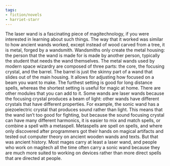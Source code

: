 ```yaml
---
tags:
- fiction/novels
- harriet-starr
---
```


The laser wand is a fascinating piece of magitechnology, if you were
interested in learning about such things. The way that it worked was
similar to how ancient wands worked, except instead of wood carved from
a tree, it is metal, forged by a wandsmith. Wandsmiths only create the
metal housing: the person that the wand is made for is made by another
person, typically the student that needs the wand themselves. The metal
wands used by modern space wizardry are composed of three parts: the
core, the focusing crystal, and the barrel. The barrel is just the
skinny part of a wand that slides out of the main housing. It allows for
adjusting how focused on a beam you want to make. The furthest setting
is good for long distance spells, whereas the shortest setting is useful
for magic at home. There are other modules that you can add to it. Some
wands are laser wands because the focusing crystal produces a beam of
light: other wands have different crystals that have different
properties. For example, the sonic wand has a piezoelectric crystal that
produces sound rather than light. This means that the wand isn’t too
good for fighting, but because the sound focusing crystal can have many
different harmonics, it is easier to mix and match spells, or combine a
spell with a metaspell. Metaspells are spell on spells, and where only
discovered after programmers got their hands on magical artifacts and
tested out computer theory on ancient wooden wands and texts. But that
was ancient history. Most mages carry at least a laser wand, and people
who work on magitech all the time often carry a sonic wand because they
are much more suited to working on devices rather than more direct
spells that are directed at people.

